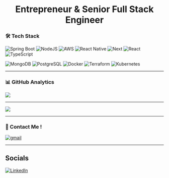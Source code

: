 <h1 align="center">Entrepreneur & Senior Full Stack Engineer</h1>

### 🛠 Tech Stack
![Spring Boot](https://img.shields.io/badge/spring-%236DB33F.svg?style=for-the-badge&logo=spring&logoColor=white)
![NodeJS](https://img.shields.io/badge/node.js-6DA55F?style=for-the-badge&logo=node.js&logoColor=white)
![AWS](https://img.shields.io/badge/AWS-%23FF9900.svg?style=for-the-badge&logo=amazon-aws&logoColor=white)
![React Native](https://img.shields.io/badge/react_native-3178C6.svg?style=for-the-badge&logo=react&logoColor=%2361DAFB)
![Next](https://img.shields.io/badge/next.js-3178C6?style=for-the-badge&logo=nextdotjs&logoColor=white)
![React](https://img.shields.io/badge/-ReactJs-3178C6?logo=react&logoColor=white&style=for-the-badge)
![TypeScript](https://img.shields.io/badge/TypeScript-3178C6?logo=TypeScript&logoColor=FFF&style=for-the-badge)
<!--![JavaScript](https://img.shields.io/badge/javascript-%23323330.svg?style=for-the-badge&logo=javascript&logoColor=%23F7DF1E) -->
![MongoDB](https://img.shields.io/badge/mongo-db-%23326ce5.svg?style=for-the-badge&logo=mongodb&logoColor=green)
![PostgreSQL](https://img.shields.io/badge/postgresql-4169e1?style=for-the-badge&logo=postgresql&logoColor=white)
![Docker](https://img.shields.io/badge/docker-%230db7ed.svg?style=for-the-badge&logo=docker&logoColor=white)
![Terraform](https://img.shields.io/badge/terraform-%235835CC.svg?style=for-the-badge&logo=terraform&logoColor=white)
![Kubernetes](https://img.shields.io/badge/kubernetes-%23326ce5.svg?style=for-the-badge&logo=kubernetes&logoColor=white)


<hr class="dotted">

### 📊 GitHub Analytics
<!--![](https://github-readme-stats.vercel.app/api?username=4teko7&theme=dark&hide_border=false&include_all_commits=true&count_private=true)<br/> -->
![](https://github-readme-streak-stats.herokuapp.com/?user=4teko7&theme=dark&hide_border=false)<br/>
<!--![](https://github-readme-stats.vercel.app/api/top-langs/?username=4teko7&theme=dark&hide_border=false&include_all_commits=true&count_private=true&layout=compact) -->

<hr class="dotted">

![](https://github-profile-trophy.vercel.app/?username=4teko7&theme=radical&no-frame=true&no-bg=false&margin-w=4)

<hr class="dotted">

### 📩 Contact Me ! 

<a href="mailto:info@bilaltekin.com" target="blank"><img align="center" src="https://img.shields.io/badge/Email-D14836?style=for-the-badge&logo=gmail&logoColor=white" alt="gmail" /></a>

<hr class="dotted">

## Socials
[![LinkedIn](https://img.shields.io/badge/LinkedIn-%230077B5.svg?logo=linkedin&logoColor=white)](https://linkedin.com/in/bilaltekin)

<!--<img src="https://komarev.com/ghpvc/?username=4teko7&label=Profile%20Views&color=237b5e&style=flat-square" alt="Bilal Tekin" /> -->
